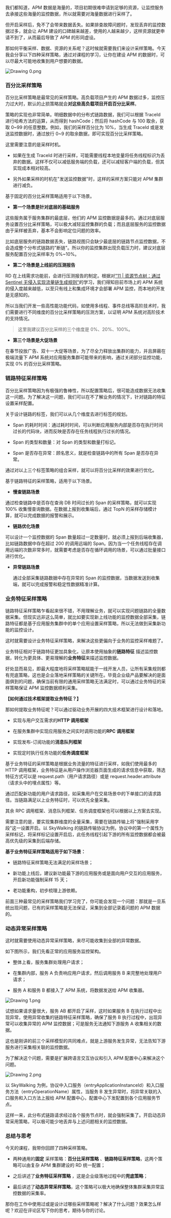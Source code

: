 我们都知道，APM 数据是海量的，项目初期很难申请到足够的资源，让监控服务去承接这些海量的监控数据，所以就需要对海量数据进行采样了。

但开启采样后，免不了会带来数据丢失。如果排查故障问题时，发现丢弃的监控数据过多，就会让 APM 建设的口碑越来越差，使用的人越来越少，这样资源就更申请不到了，从而最后导致了 APM 的形同虚设。

那如何平衡采样、数据、资源的关系呢？这时候就需要我们来设计采样策略。今天我会分享以下四种采样策略，通过对课程的学习，让你在建设 APM 的数据时，可以尽最大可能地收集到用户想要的数据。

<Image alt="Drawing 0.png" src="https://s0.lgstatic.com/i/image6/M00/40/77/CioPOWCk4VqAXw9tAABoA92m-1M235.png"/>

### 百分比采样策略

百分比采样策略是最常见的采样策略。高负载项目产生的 APM 数据过多，监控压力过大时，默认的止损策略就会**对这些高负载项目开启百分比采样**。

策略的实现也非常简单。明细数据中的分布式链路数据，我们可以根据 TraceId 进行哈希方法的运算，从而得到 hashCode；然后将 hashCode 与 100 取余，获取 0\~99 的任意整数。例如，我们的采样百分比为 10%，当生成 TraceId 或是发送监控数据时，通过放行 0\~9 的取余数据，即可实现百分比采样策略。

这里需要注意的是采样时机。

* 如果在生成 TraceId 时进行采样，可能需要线程本地变量将任务线程标识为丢弃的数据。这样不仅可以减低服务端的负载，还可以减轻客户端的负载，但其实现成本相对较高。

* 另外如果采样的时机在"发送监控数据"时，这样的采样方案只能对 APM 集群进行减负。

基于固定的百分比采样策略适用于以下场景。

* **第一个场景是针对底层的基础服务**

这些服务属于服务集群的最底层，他们的 APM 监控数据是最多的。通过对底层服务设置百分比采样策略，可以极大减轻监控集群的负载；而且底层服务的监控数据由于采样被丢弃，基本不会影响定位问题的效率。

比如底层服务的链路数据丢失，链路视图只会缺少最底层的链路节点监控数据，不会造成整个分布式链路的"断链"。所以你的监控集群出现负载压力时，建议对底层服务配置百分比采样率为 0%\~10%。

* **第二个场景是上线前的压测报告**

RD 在上线需求功能前，会进行压测报告的制定。根据对["11 \| 资源节点树：通过 Sentinel 无侵入实现流量链生成规则"](https://kaiwu.lagou.com/course/courseInfo.htm?courseId=729#/detail/pc?id=7060&fileGuid=xxQTRXtVcqtHK6j8)的学习，我们得知目前市场上的 APM 系统的侵入度越来越低，以至只有线上和集成环境才会部署 APM 监控，而本地的开发是无感知的。  

所以当我们开发一些高性能功能代码，如使用多线程、事件总线等高阶技术时，我们需要进行不同维度的百分比采样策略的压测方案，以证明 APM 系统对高阶技术的支持情况。
> 这里我建议百分比采样的三个维度是 0%、20%、100%。

* **第三个场景是大促场景**

在春节投放广告、双十一大促等场景，为了尽全力释放出集群的能力，并且屏蔽在极端流量下 APM 系统对应用服务集群可能带来的影响，通过关闭部分监控功能，实现 0% 的百分比采样策略。

### 链路特征采样策略

百分比采样策略因为有极强的鲁棒性，所以配置策略后，很可能造成数据无法收集这一问题。为了解决这一问题，我们可以在不了解业务的情况下，针对链路的特征设置采样配置。

关于设计链路的标签，我们可以从几个维度去进行标签的规划。

* Span 的耗时时间：通过耗时时间，可以判断应用服务内部是否存在执行时间过长的代码块，进而反映是否存在任务线程执行过长的情况。

* Span 的类型和数量：对 Span 的类型和数量打标记。

* Span 是否存在异常：顾名思义，就是检查链路中的所有 Span 是否存在异常。

通过对以上三个标签策略的组合采样，就可以将百分比采样的效果进行优化。

基于链路特征的采样策略，适用于以下场景。

* **慢查链路场景**

通过检查链路中是否存在查询 DB 时间过长的 Span 的采样策略，就可以实现 100% 收集慢查询数据。在数据上报到收集端后，通过 TopN 的采样存储模计算，就可以完成数据的报警和展示。

* **链路优化场景**

可以设计一个监控数据的 Span 数量超过一定数量时，就必须上报到后端收集器，比如链路数据中存在超过 200 的调用远端的 Span。因为当一个任务线程存在调用远端的次数非常多时，就需要考虑是否存在循环调用的场景，可以通过批量接口进行优化。

* **异常链路场景**   

  通过全部采集链路数据中存在异常的 Span 的监控数据，当数据发送到收集端，就可以完成报警和稳定性数据精准计算。

### 业务特征采样策略

链路特征采样策略乍看起来很不错，不用理解业务，就可以实现问题链路的全量数据采集。但现实远非这么简单，就比如要实现新上线功能的监控数据全部采集，链路特征都是基于应用服务集群中的单个应用设置采样策略，所以无法做到采集新功能的监控设计。

这时就需要设计业务特征采样策略，来解决这些更偏向于业务的监控采样难题了。

业务特征相对于链路特征更加具象化，让原本使用抽象的**链路特征** 描述监控数据，转化为更具体、更易理解的**业务特征**来描述监控数据。

好处显而易见，即最大程度地将采样策略赋能于一线开发人员，让所有采集规则都有兜底策略，这也是企业落地采样策略的关键所在。毕竟企业级产品要解决的是面面俱到的问题，确保当前有限的通用采样策略无法满足时，可以通过业务特征的采样策略保证 APM 监控数据顺利采集。

**【如何通过技术框架提取业务特征？】**

那如何提取业务特征呢？可以通过驱动业务开展的四大技术框架进行设计和落地。

* 实现与用户交互需求的**HTTP 调用框架**

* 在服务集群中实现应用服务之间实时调用功能的**RPC 调用框架**

* 实现发布-订阅功能的**消息队列框架**

* 实现定时执行任务功能的**任务调度框架**

基于业务特征的采样策略是根据业务流量的特征进行采样，如我们使用最多的 HTTP 调用框架，业务特征是从用户操作浏览器页面生成的请求信息中获取，筛选特征方式可以是 request.path（用户请求路径）或是 request.header.attribute（请求头中的埋点属性）等。

通过匹配新功能的用户请求路径，如采集用户在交易场景中的下单接口的请求路径。当链路满足以上业务特征时，可以优先全量采集。

其余 RPC 调用框架、消息队列框架、任务调度框架也可以根据以上方案去实现。

需要注意的是，要实现集群维度的全量采集，需要在链路传输上将"强制采用字段"这一设置开启。以 SkyWalking 的链路传输协议为例，协议中的第一个属性为采样标记，将采样标记设置开启后，此任务线程引起下游的所有监控数据都会被最高优先级的采集到后端存储。

**基于业务特征采样策略适用于如下场景：**

* 链路特征采样策略无法满足的采样场景；

* 新功能上线后，建议新功能最下游的应用服务或是面向用户交互的应用服务，开启新功能强制采样 15 天；

* 老功能重构，初步梳理上游依赖。

前面三种最常见的采样策略我们学习完了，你可能会发现一个问题：那就是一旦系统出现问题，已有的采样策略是无法保证，采集到全部记录着问题的 APM 数据的。

### 动态异常采样策略

这时就需要使用动态异常采样策略，来尽可能收集到全部的异常数据。

如下图所示，我们先看正常的应用服务监控架构。

* 整体上看，服务集群处理用户请求；

* 在集群内部，服务 A 负责响应用户请求，然后调用服务 B 来完整地处理用户请求；

* 服务 A 和服务 B 都接入了 APM 系统，将数据发送给 APM 收集器。

<Image alt="Drawing 1.png" src="https://s0.lgstatic.com/i/image6/M00/40/6F/Cgp9HWCk4W6AKsugAAEMl9ObTQQ055.png"/>

试想如果请求量很大，服务 AB 都开启了采样，这时如果服务 B 在执行过程中出现异常，使用异常收集的链路特征采样策略，确保了服务 B 执行过程中，出现异常可以收集异常的 APM 监控数据；可是服务无法通知下游服务 A 收集相关的数据。

这也是刚讲的前三个采样模型的共同难点，就是上游服务发生异常，无法告知下游服务进行采集相关联的监控数据。

为了解决这个问题，需要是扩展跨语言交互协议和引入 APM 配置中心来解决这个问题。

<Image alt="Drawing 2.png" src="https://s0.lgstatic.com/i/image6/M00/40/77/CioPOWCk4XSAHCKJAAFGpT6EXic022.png"/>

以 SkyWalking 为例，协议中入口服务（entryApplicationInstanceId）和入口服务方法（entryOperationName）属性，当服务 B 发生异常时，将异常关联的入口服务和入口方法上报给 APM 配置中心，配置中心下发配置到各个应用服务节点。

这样一来，此分布式链路请求经过各个服务节点时，就会强制采集了。开启动态异常采用策略，可以极可能少地丢弃与上述问题相关的监控数据。

### 总结与思考

今天的课程，我带你回顾了四种采样策略。

* 两种通用的**固定** 采样策略：**百分比采样策略** 、**链路特征采样策略**，这两个策略可以由复杂 APM 集群建设的 RD 统一配置；

* 之后讲述了**业务特征采样策略** ，这是企业级落地过程中的**兜底策略**；

* 最后讲述了**动态异常采样策略**，这个策略可以极大地确保整体集群采集异常监控数据的采集率。

那你在工作中使用过或是设计过哪些采样策略呢？解决了什么问题？效果怎么样呢？欢迎在评论区写下你的思考，期待与你的讨论。
